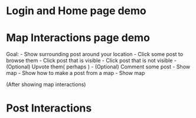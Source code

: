 


# Login and Home page demo

# Map Interactions page demo
Goal:
    - Show surrounding post around your location
    - Click some post to browse them
        - Click post that is visible
        - Click post that is not visible
    - (Optional) Upvote them( perhaps )
    - (Optional) Comment some post
    - Show map
    - Show how to make a post from a map
    - Show map 

(After showing map interactions)
# Post Interactions

